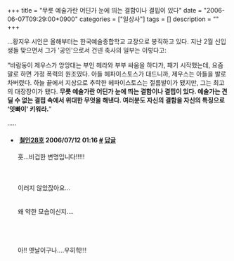 +++
title = "무릇 예술가란 어딘가 눈에 띄는 결함이나 결핍이 있다"
date = "2006-06-07T09:29:00+0900"
categories = ["일상사"]
tags = []
description = ""
+++
<span class="copyright_entry" style="display:block;" title="무릇 예술가란 어딘가 눈에 띄는 결함이나 결핍이 있다@@**@@http://shed.egloos.com/1342600"></span>
<p>...황지우 시인은 올해부터는&nbsp;한국예술종합학교 교장으로 봉직하고 있다. 지난 2월 신입생들 맞으면서 그가 '공인'으로서 건넨 축사의 일부는 이렇다고: </p>
<p>“바람둥이 제우스가 앙앙대는 부인 헤라와 부부 싸움을 하다가, 패기 시작했는데, 요즘 말로 하면 가정 폭력의 원조였다. 아들 헤파이스토스가 대드니까, 제우스는 아들을 발로 차버렸다. 하늘 끝에서 지상으로 추락한 헤파이스토스는 절름발이가 됐지만, 그는 최고의 대장장이가 됐다. <strong>무릇 예술가란 어딘가 눈에 띄는 결함이나 결핍이 있다. 예술가는 견딜 수 없는 결핍 속에서 위대한 무엇을 해낸다. 여러분도 자신의 결함을 자신의 특징으로 ‘잇빠이’ 키워라.</strong>”</p>
<p>.....</p> 
<!--
       <rdf:RDF xmlns:rdf="http://www.w3.org/1999/02/22-rdf-syntax-ns#"
		    xmlns:dc="http://purl.org/dc/elements/1.1/"
		    xmlns:trackback="http://madskills.com/public/xml/rss/module/trackback/">
       <rdf:Description
	        rdf:about="http://shed.egloos.com/1342600"
	        dc:identifier="http://shed.egloos.com/1342600"
	        dc:title="무릇 예술가란 어딘가 눈에 띄는 결함이나 결핍이 있다"
	        trackback:ping="http://shed.egloos.com/tb/1342600"/>
       </rdf:RDF>
       -->

<ul><li class="comment_item"> <h4 class="comment_writer_info"> <span class="comment_gravatar"><a href="http://guraioo.egloos.com" title="http://guraioo.egloos.com"><img src="http://profile.egloos.net/null_50.jpg" alt=""></a></span> <span class="comment_writer"><a href="http://guraioo.egloos.com" title="http://guraioo.egloos.com" target="_blank">철인28호</a></span> <span class="comment_datetime" title="2006/07/12 01:16">2006/07/12 01:16</span> <span class="comment_link"><a name="5185891" href="http://shed.egloos.com/1342600#5185891" title="#">#</a> </span> <span class="comment_admin"> <a href="javascript:;" onclick="replyComment('replyform1342600','1342600','5185891',5,'','http://', '', 'http://shed.egloos.com/1342600#cmt','','1'); return false;" title="답글">답글</a> </span> <span class="comment_security"></span> </h4>
 <div id="comment_5185891">
  훗...비겁한 변명입니다!!!!!
  <br>
  <br>
  <br>
  <br>이러지 않았잖아요...
  <br>
  <br>
  <br>왜 약한 모습이신지....
  <br>
  <br>
  <br>
  <br>
  <br>아!! 옛날이구나....우히힉!!!
 </div> 
 <div id="reply1342600_5185891" class="comment_write reply_write" style="display:none;"></div> </li></ul>
